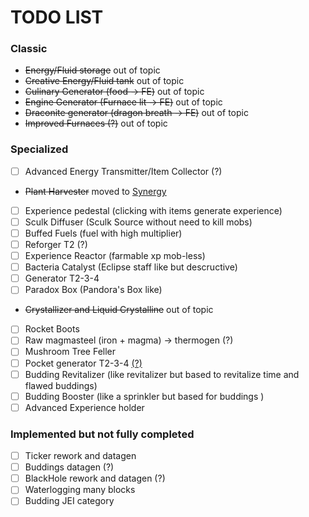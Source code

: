 
# TODO LIST

### Classic

- ~~Energy/Fluid storage~~ out of topic
- ~~Creative Energy/Fluid tank~~ out of topic
- ~~Culinary Generator (food -> FE)~~ out of topic
- ~~Engine Generator (Furnace lit -> FE)~~ out of topic
- ~~Draconite generator (dragon breath -> FE)~~ out of topic
- ~~Improved Furnaces (?)~~ out of topic

### Specialized

- [ ] Advanced Energy Transmitter/Item Collector (?)
- ~~Plant Harvester~~ moved to [Synergy](https://github.com/DevDyna/Synergy)
- [ ] Experience pedestal (clicking with items generate experience)
- [ ] Sculk Diffuser (Sculk Source without need to kill mobs)
- [ ] Buffed Fuels (fuel with high multiplier)
- [ ] Reforger T2 (?)
- [ ] Experience Reactor (farmable xp mob-less)
- [ ] Bacteria Catalyst (Eclipse staff like but descructive)
- [ ] Generator T2-3-4
- [ ] Paradox Box (Pandora's Box like)
- ~~Crystallizer and Liquid Crystalline~~ out of topic
- [ ] Rocket Boots
- [ ] Raw magmasteel (iron + magma) -> thermogen (?)
- [ ] Mushroom Tree Feller
- [ ] Pocket generator T2-3-4 [(?)](https://github.com/Direwolf20-MC/JustDireThings/blob/main/src/main/resources/assets/justdirethings/textures/item/pocket_generator_t4.png)
- [ ] Budding Revitalizer (like revitalizer but based to revitalize time and flawed buddings)
- [ ] Budding Booster (like a sprinkler but based for buddings )
- [ ] Advanced Experience holder

### Implemented but not fully completed

- [ ] Ticker rework and datagen
- [ ] Buddings datagen (?)
- [ ] BlackHole rework and datagen (?)
- [ ] Waterlogging many blocks
- [ ] Budding JEI category